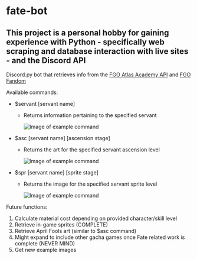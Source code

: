 # fate-bot
This project is a personal hobby for gaining experience with Python - specifically web scraping and database interaction with live sites - and the Discord API
---------------------------------------------------------------------------------------------------------------------------------------------------------------
Discord.py bot that retrieves info from the [FGO Atlas Academy API](https://api.atlasacademy.io/docs#/) and [FGO Fandom](https://fategrandorder.fandom.com/wiki/Fate/Grand_Order_Wikia#English_Server)

Available commands: 

* $servant [servant name]
  * Returns information pertaining to the specified servant
  
    ![Image of example command](https://i.gyazo.com/3460078bdbf4ac43d8a8739c0f748da8.png)
    
* $asc [servant name] [ascension stage]
  *  Returns the art for the specified servant ascension level
  
     ![Image of example command](https://i.gyazo.com/17a579c1023328c08e7ae3ad254d8a77.png)
     
* $spr [servant name] [sprite stage]
  *  Returns the image for the specified servant sprite level
  
     ![Image of example command](https://i.gyazo.com/17a579c1023328c08e7ae3ad254d8a77.png)
     
Future functions:
1. Calculate material cost depending on provided character/skill level
2. Retrieve in-game sprites (COMPLETE)
3. Retrieve April Fools art (similar to $asc command)
4. Might expand to include other gacha games once Fate related work is complete (NEVER MIND)
5. Get new example images
